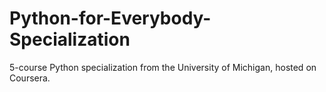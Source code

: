 # Python-for-Everybody-Specialization
5-course Python specialization from the University of Michigan, hosted on Coursera.
